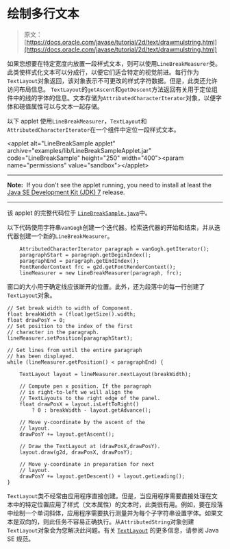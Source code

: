 # 绘制多行文本

> 原文： [https://docs.oracle.com/javase/tutorial/2d/text/drawmulstring.html](https://docs.oracle.com/javase/tutorial/2d/text/drawmulstring.html)

如果您想要在特定宽度内放置一段样式文本，则可以使用`LineBreakMeasurer`类。此类使样式化文本可以分成行，以便它们适合特定的视觉前进。每行作为`TextLayout`对象返回，该对象表示不可更改的样式字符数据。但是，此类还允许访问布局信息。 `TextLayout`的`getAscent`和`getDescent`方法返回有关用于定位组件中的线的字体的信息。文本存储为`AttributedCharacterIterator`对象，以便字体和磅值属性可以与文本一起存储。

以下 applet 使用`LineBreakMeasurer`，`TextLayout`和`AttributedCharacterIterator`在一个组件中定位一段样式文本。

&lt;applet alt="LineBreakSample applet" archive="examples/lib/LineBreakSampleApplet.jar" code="LineBreakSample" height="250" width="400"&gt;&lt;param name="permissions" value="sandbox"&gt;&lt;/applet&gt;

* * *

**Note:**  If you don't see the applet running, you need to install at least the [Java SE Development Kit (JDK) 7](http://www.oracle.com/technetwork/java/javase/downloads/index.html) release.

* * *

该 applet 的完整代码位于 [``LineBreakSample.java``](examples/LineBreakSample.java)中。

以下代码使用字符串`vanGogh`创建一个迭代器。检索迭代器的开始和结束，并从迭代器创建一个新的`LineBreakMeasurer`。

```
    AttributedCharacterIterator paragraph = vanGogh.getIterator();
    paragraphStart = paragraph.getBeginIndex();
    paragraphEnd = paragraph.getEndIndex();
    FontRenderContext frc = g2d.getFontRenderContext();
    lineMeasurer = new LineBreakMeasurer(paragraph, frc);

```

窗口的大小用于确定线应该断开的位置。此外，还为段落中的每一行创建了`TextLayout`对象。

```
// Set break width to width of Component.
float breakWidth = (float)getSize().width;
float drawPosY = 0;
// Set position to the index of the first
// character in the paragraph.
lineMeasurer.setPosition(paragraphStart);

// Get lines from until the entire paragraph
// has been displayed.
while (lineMeasurer.getPosition() < paragraphEnd) {

    TextLayout layout = lineMeasurer.nextLayout(breakWidth);

    // Compute pen x position. If the paragraph
    // is right-to-left we will align the
    // TextLayouts to the right edge of the panel.
    float drawPosX = layout.isLeftToRight()
        ? 0 : breakWidth - layout.getAdvance();

    // Move y-coordinate by the ascent of the
    // layout.
    drawPosY += layout.getAscent();

    // Draw the TextLayout at (drawPosX,drawPosY).
    layout.draw(g2d, drawPosX, drawPosY);

    // Move y-coordinate in preparation for next
    // layout.
    drawPosY += layout.getDescent() + layout.getLeading();
}

```

`TextLayout`类不经常由应用程序直接创建。但是，当应用程序需要直接处理在文本中的特定位置应用了样式（文本属性）的文本时，此类很有用。例如，要在段落中绘制一个单词斜体，应用程序需要执行测量并为每个子字符串设置字体。如果文本是双向的，则此任务不容易正确执行。从`AttributedString`对象创建`TextLayout`对象会为您解决此问题。有关 [`TextLayout`](https://docs.oracle.com/javase/8/docs/api/java/awt/font/TextLayout.html) 的更多信息，请参阅 Java SE 规范。